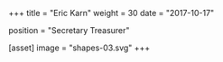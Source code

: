 +++
title = "Eric Karn"
weight = 30
date = "2017-10-17"

position = "Secretary Treasurer"

[asset]
  image = "shapes-03.svg"
+++

